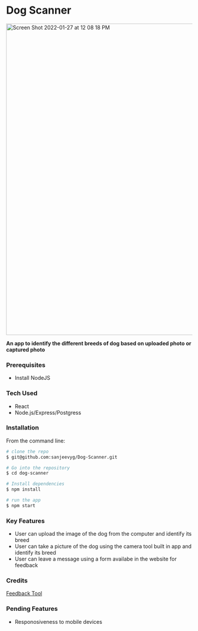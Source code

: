 # Dog Scanner
<img width="841" alt="Screen Shot 2022-01-27 at 12 08 18 PM" src="https://user-images.githubusercontent.com/63537688/151409574-8c22e985-64a3-478f-be2a-9dd9aa5f506f.png">

**An app to identify the different breeds of dog based on uploaded photo or captured photo**

### Prerequisites
- Install NodeJS

### Tech Used
- React
- Node.js/Express/Postgress

### Installation 
From the command line: 
```bash 
# clone the repo
$ git@github.com:sanjeevyg/Dog-Scanner.git

# Go into the repository
$ cd dog-scanner 

# Install dependencies
$ npm install

# run the app
$ npm start
```
### Key Features
- User can upload the image of the dog from the computer and identify its breed
- User can take a picture of the dog using the camera tool built in app and identify its breed
- User can leave a message using a form availabe in the website for feedback

### Credits
  [Feedback Tool](https://www.emailjs.com/)
  

### Pending Features
- Responosiveness to mobile devices
